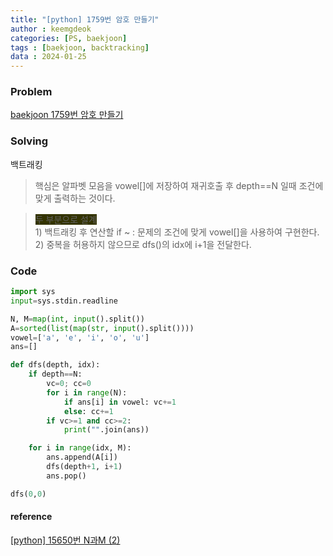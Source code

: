 ```yaml
---
title: "[python] 1759번 암호 만들기"
author : keemgdeok
categories: [PS, baekjoon]
tags : [baekjoon, backtracking]
data : 2024-01-25
---
```



### Problem
[baekjoon 1759번 암호 만들기](https://www.acmicpc.net/problem/1759)

  

### Solving
백트래킹
> 핵심은 알파벳 모음을 vowel[]에 저장하여 재귀호출 후 depth==N 일때 조건에 맞게 출력하는 것이다.

> <span style="background-color:#333300">두 부분으로 설계</span>  
> 1\) 백트래킹 후 연산할 if ~ : 문제의 조건에 맞게 vowel[]을 사용하여 구현한다.  
> 2\) 중복을 허용하지 않으므로 dfs()의 idx에 i+1을 전달한다.



### Code
```py
import sys
input=sys.stdin.readline

N, M=map(int, input().split())
A=sorted(list(map(str, input().split())))
vowel=['a', 'e', 'i', 'o', 'u']
ans=[]

def dfs(depth, idx):
    if depth==N:
        vc=0; cc=0
        for i in range(N):
            if ans[i] in vowel: vc+=1
            else: cc+=1
        if vc>=1 and cc>=2:
            print("".join(ans)) 

    for i in range(idx, M):
        ans.append(A[i])
        dfs(depth+1, i+1)
        ans.pop()

dfs(0,0)

```


#### reference
[[python] 15650번 N과M (2)](https://keemgdeok.github.io/posts/15650/)
